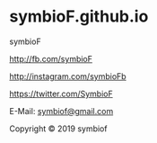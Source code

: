 # symbioF.github.io
symbioF

http://fb.com/symbioF

http://instagram.com/symbioFb

https://twitter.com/SymbioF

E-Mail: symbiof@gmail.com

Copyright © 2019 symbiof
